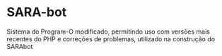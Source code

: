 # SARA-bot
Sistema do Program-O modificado, permitindo uso com versões mais recentes do PHP e correções de problemas, utilizado na construção do SARAbot

